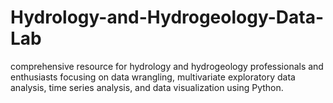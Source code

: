 # Hydrology-and-Hydrogeology-Data-Lab
comprehensive resource for hydrology and hydrogeology professionals and enthusiasts focusing on data wrangling, multivariate exploratory data analysis, time series analysis, and data visualization using Python. 
